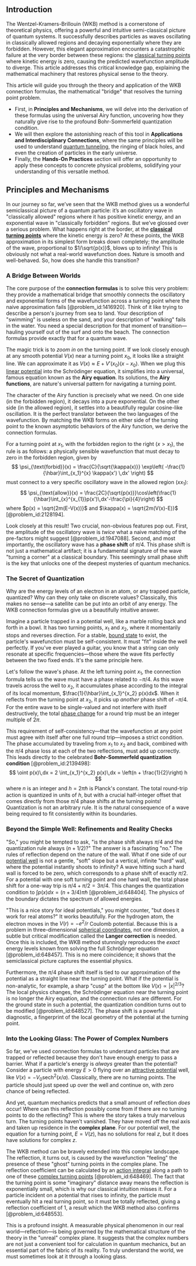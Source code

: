 ## Introduction
The Wentzel-Kramers-Brillouin (WKB) method is a cornerstone of theoretical physics, offering a powerful and intuitive semi-classical picture of quantum systems. It successfully describes particles as waves oscillating in classically allowed regions and decaying exponentially where they are forbidden. However, this elegant approximation encounters a catastrophic failure at the very border between these regions: the [classical turning points](@article_id:155063) where kinetic energy is zero, causing the predicted wavefunction amplitude to diverge. This article addresses this critical knowledge gap, explaining the mathematical machinery that restores physical sense to the theory.

This article will guide you through the theory and application of the WKB connection formulas, the mathematical "bridge" that resolves the turning point problem.
- First, in **Principles and Mechanisms**, we will delve into the derivation of these formulas using the universal Airy function, uncovering how they naturally give rise to the profound Bohr-Sommerfeld quantization condition.
- We will then explore the astonishing reach of this tool in **Applications and Interdisciplinary Connections**, where the same principles will be used to understand [quantum tunneling](@article_id:142373), the ringing of black holes, and even the creation of particles in the early universe.
- Finally, the **Hands-On Practices** section will offer an opportunity to apply these concepts to concrete physical problems, solidifying your understanding of this versatile method.

## Principles and Mechanisms

In our journey so far, we’ve seen that the WKB method gives us a wonderful semiclassical picture of a quantum particle: it’s an oscillatory wave in "classically allowed" regions where it has positive kinetic energy, and an exponential wave in "classically forbidden" regions. But we’ve glossed over a serious problem. What happens right at the border, at the **[classical turning points](@article_id:155063)** where the kinetic energy is zero? At these points, the WKB approximation in its simplest form breaks down completely; the amplitude of the wave, proportional to $1/\sqrt{p(x)}$, blows up to infinity! This is obviously not what a real-world wavefunction does. Nature is smooth and well-behaved. So, how does she handle this transition?

### A Bridge Between Worlds

The core purpose of the **connection formulas** is to solve this very problem: they provide a mathematical bridge that smoothly connects the oscillatory and exponential forms of the wavefunction across a turning point where the naive approximation fails [@problem_id:1416920]. Think of it like trying to describe a person's journey from sea to land. Your description of "swimming" is useless on the sand, and your description of "walking" fails in the water. You need a special description for that moment of transition—hauling yourself out of the surf and onto the beach. The connection formulas provide exactly that for a quantum wave.

The magic trick is to *zoom in* on the turning point. If we look closely enough at any smooth potential $V(x)$ near a turning point $x_0$, it looks like a straight line. We can approximate it as $V(x) \approx E + V'(x_0)(x - x_0)$. When we plug this [linear potential](@article_id:160366) into the Schrödinger equation, it simplifies into a universal, famous equation known as the **Airy equation**. Its solutions, the **Airy functions**, are nature's universal pattern for navigating a turning point.

The character of the Airy function is precisely what we need. On one side (in the forbidden region), it decays into a pure exponential. On the other side (in the allowed region), it settles into a beautifully regular cosine-like oscillation. It is the perfect translator between the two languages of the wavefunction. By matching the WKB forms on either side of the turning point to the known asymptotic behaviors of the Airy function, we derive the connection formulas.

For a turning point at $x_1$, with the forbidden region to the right ($x > x_1$), the rule is as follows: a physically sensible wavefunction that must decay to zero in the forbidden region, given by
$$
\psi_{\text{forbid}}(x) = \frac{C}{\sqrt{\kappa(x)}} \exp\left( -\frac{1}{\hbar}\int_{x_1}^{x} \kappa(x') \,dx' \right)
$$
must connect to a very specific oscillatory wave in the allowed region ($x  x_1$):
$$
\psi_{\text{allow}}(x) = \frac{2C}{\sqrt{p(x)}}\cos\left(\frac{1}{\hbar}\int_{x}^{x_{1}}p(x')\,dx'-\frac{\pi}{4}\right)
$$
where $p(x) = \sqrt{2m(E-V(x))}$ and $\kappa(x) = \sqrt{2m(V(x)-E)}$ [@problem_id:2128194].

Look closely at this result! Two crucial, non-obvious features pop out. First, the amplitude of the oscillatory wave is *twice* what a naive matching of the pre-factors might suggest [@problem_id:1947088]. Second, and most importantly, the oscillatory wave has a **phase shift** of $\pi/4$. This phase shift is not just a mathematical artifact; it is a fundamental signature of the wave "turning a corner" at a classical boundary. This seemingly small phase shift is the key that unlocks one of the deepest mysteries of quantum mechanics.

### The Secret of Quantization

Why are the energy levels of an electron in an atom, or any trapped particle, quantized? Why can they only take on discrete values? Classically, this makes no sense—a satellite can be put into an orbit of any energy. The WKB connection formulas give us a beautifully intuitive answer.

Imagine a particle trapped in a potential well, like a marble rolling back and forth in a bowl. It has two turning points, $x_1$ and $x_2$, where it momentarily stops and reverses direction. For a stable, [bound state](@article_id:136378) to exist, the particle's wavefunction must be self-consistent. It must "fit" inside the well perfectly. If you've ever played a guitar, you know that a string can only resonate at specific frequencies—those where the wave fits perfectly between the two fixed ends. It's the same principle here.

Let's follow the wave's phase. At the left turning point $x_1$, the connection formula tells us the wave must have a phase related to $-\pi/4$. As this wave travels across the well to $x_2$, it accumulates phase according to the integral of its local momentum, $\frac{1}{\hbar}\int_{x_1}^{x_2} p(x)dx$. When it reflects from the turning point at $x_2$, it picks up *another* phase shift of $-\pi/4$. For the entire wave to be single-valued and not interfere with itself destructively, the total [phase change](@article_id:146830) for a round trip must be an integer multiple of $2\pi$.

This requirement of self-consistency—that the wavefunction at any point must agree with itself after one full round trip—imposes a strict condition. The phase accumulated by traveling from $x_1$ to $x_2$ and back, combined with the $\pi/4$ phase loss at each of the two reflections, must add up correctly. This leads directly to the celebrated **Bohr-Sommerfeld quantization condition** [@problem_id:2139498]:
$$
\oint p(x)\,dx = 2 \int_{x_1}^{x_2} p(x)\,dx = \left(n + \frac{1}{2}\right) h
$$
where $n$ is an integer and $h=2\pi\hbar$ is Planck's constant. The total round-trip action is quantized in units of $h$, but with a crucial half-integer offset that comes directly from those $\pi/4$ phase shifts at the turning points! Quantization is not an arbitrary rule. It is the natural consequence of a wave being required to fit consistently within its boundaries.

### Beyond the Simple Well: Refinements and Reality Checks

"So," you might be tempted to ask, "is the phase shift always $\pi/4$ and the quantization rule always $(n+1/2)$?" The answer is a fascinating "no." The rules of reflection depend on the nature of the wall. What if one side of our [potential well](@article_id:151646) is not a gentle, "soft" slope but a vertical, infinite "hard" wall, where the potential instantly shoots to infinity? A wave hitting such a hard wall is forced to be zero, which corresponds to a phase shift of exactly $\pi/2$. For a potential with one soft turning point and one hard wall, the total phase shift for a one-way trip is $\pi/4 + \pi/2 = 3\pi/4$. This changes the quantization condition to $\int p(x)dx = (n+3/4)\pi\hbar$ [@problem_id:648404]. The physics of the boundary dictates the spectrum of allowed energies.

"This is a nice story for ideal potentials," you might counter, "but does it work for real atoms?" It works beautifully. For the hydrogen atom, the electron moves in the $V(r)=-e^2/r$ Coulomb potential. Because this is a problem in three-dimensional [spherical coordinates](@article_id:145560), not one dimension, a subtle but critical modification called the **Langer correction** is needed. Once this is included, the WKB method stunningly reproduces the *exact* energy levels known from solving the full Schrödinger equation [@problem_id:648457]. This is no mere coincidence; it shows that the semiclassical picture captures the essential physics.

Furthermore, the $\pi/4$ phase shift itself is tied to our approximation of the potential as a straight line near the turning point. What if the potential is non-analytic, for example, a sharp "cusp" at the bottom like $V(x) \propto |x|^{2/3}$? The local physics changes, the Schrödinger equation near the turning point is no longer the Airy equation, and the connection rules are different. For the ground state in such a potential, the quantization condition turns out to be modified [@problem_id:648527]. The phase shift is a powerful diagnostic, a fingerprint of the local geometry of the potential at the turning point.

### Into the Looking Glass: The Power of Complex Numbers

So far, we've used connection formulas to understand particles that are trapped or reflected because they don't have enough energy to pass a barrier. What if a particle's energy is *always* greater than the potential? Consider a particle with energy $E > 0$ flying over an [attractive potential](@article_id:204339) well, like $V(x)=-V_0\text{sech}^2(x/a)$. Classically, there are no turning points. The particle should just speed up over the well and continue on, with zero chance of being reflected.

And yet, quantum mechanics predicts that a small amount of reflection *does* occur! Where can this reflection possibly come from if there are no turning points to do the reflecting? This is where the story takes a truly marvelous turn. The turning points haven't vanished. They have moved off the real axis and taken up residence in the **complex plane**. For our potential well, the equation for a turning point, $E = V(z)$, has no solutions for real $z$, but it does have solutions for complex $z$.

The WKB method can be bravely extended into this complex landscape. The reflection, it turns out, is caused by the wavefunction "feeling" the presence of these "ghost" turning points in the complex plane. The reflection coefficient can be calculated by an [action integral](@article_id:156269) along a path to one of these [complex turning points](@article_id:180007) [@problem_id:648469]. The fact that the turning point is some "imaginary" distance away means the reflection is exponentially small, which is why our classical intuition misses it. For a particle incident on a potential that rises to infinity, the particle must eventually hit a real turning point, so it must be totally reflected, giving a reflection coefficient of 1, a result which the WKB method also confirms [@problem_id:648553].

This is a profound insight. A measurable physical phenomenon in our real world—reflection—is being governed by the mathematical structure of the theory in the "unreal" complex plane. It suggests that the complex numbers are not just a convenient tool for calculation in quantum mechanics, but an essential part of the fabric of its reality. To truly understand the world, we must sometimes look at it through a looking glass.